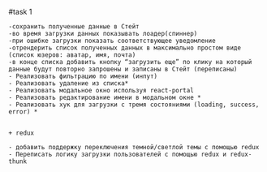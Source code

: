 #task 1

```-реализовать страницу на которой при первой загрузке будет отправляться запрос по адресу https://randomuser.me/api/?results=30
-сохранить полученные данные в Стейт
-во время загрузки данных показывать лоадер(спиннер) 
-при ошибке загрузки показать соответствующее уведомление
-отрендерить список полученных данных в максимально простом виде (список юзеров: аватар, имя, почта)
-в конце списка добавить кнопку “загрузить еще” по клику на который данные будут повторно запрошены и записаны в Стейт (переписаны)
- Реализовать фильтрацию по имени (инпут)
- Реализовать удаление из списка*
- Реализовать модальное окно используя react-portal 
- Реализовать редактирование имени в модальном окне *
- Реализовать хук для загрузки с тремя состояниями (loading, success, error) *


+ redux

- добавить поддержку переключения темной/светлой темы с помощью redux
- Переписать логику загрузки пользователей с помощью redux и redux-thunk
```